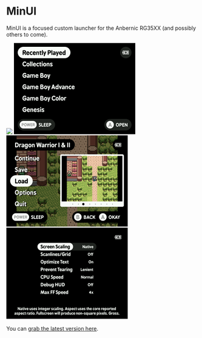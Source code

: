 # MinUI

MinUI is a focused custom launcher for the Anbernic RG35XX (and possibly others to come).

<img src="skeleton/SYSTEM/rg35xx/dat/boo_logo.png" width=320 /> <img src="github/minui-main.png" width=320 /> <img src="github/minui-menu-gbc.png" width=320 /> <img src="github/minui-menu-options-frontend.png" width=320 />

You can [grab the latest version here](https://github.com/shauninman/union-minui/releases).